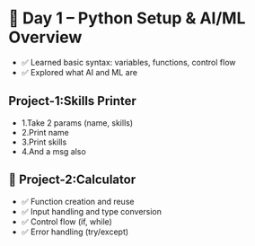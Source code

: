 # 📍 Day 1 – Python Setup & AI/ML Overview

- ✅ Learned basic syntax: variables, functions, control flow
- ✅ Explored what AI and ML are

## Project-1:Skills Printer

- 1.Take 2 params (name, skills)
- 2.Print name 
- 3.Print skills
- 4.And a msg also

## 🧮 Project-2:Calculator

- ✅ Function creation and reuse
- ✅ Input handling and type conversion
- ✅ Control flow (if, while)
- ✅ Error handling (try/except)